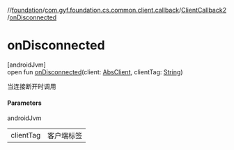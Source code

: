 //[foundation](../../../index.md)/[com.gyf.foundation.cs.common.client.callback](../index.md)/[ClientCallback2](index.md)/[onDisconnected](on-disconnected.md)

# onDisconnected

[androidJvm]\
open fun [onDisconnected](on-disconnected.md)(client: [AbsClient](../../com.gyf.foundation.cs.common.client/-abs-client/index.md), clientTag: [String](https://kotlinlang.org/api/core/kotlin-stdlib/kotlin/-string/index.html))

当连接断开时调用

#### Parameters

androidJvm

| | |
|---|---|
| clientTag | 客户端标签 |